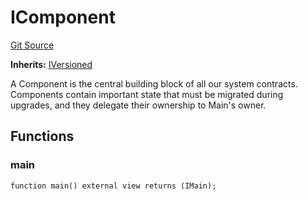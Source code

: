 # IComponent
[Git Source](https://github.com/larrythecucumber321/protocol/blob/3222eb21fbb20ddd3d3fa2233072dfa96ea3e340/contracts/interfaces/IComponent.sol)

**Inherits:**
[IVersioned](/src/contracts/interfaces/IVersioned.sol/interface.IVersioned.md)

A Component is the central building block of all our system contracts. Components
contain important state that must be migrated during upgrades, and they delegate
their ownership to Main's owner.


## Functions
### main


```solidity
function main() external view returns (IMain);
```

